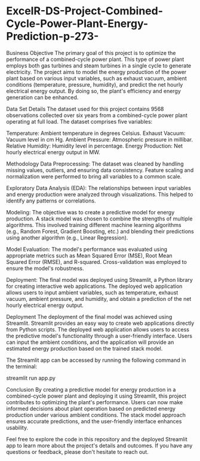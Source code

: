 # ExcelR-DS-Project-Combined-Cycle-Power-Plant-Energy-Prediction-p-273-

Business Objective
The primary goal of this project is to optimize the performance of a combined-cycle power plant. This type of power plant employs both gas turbines and steam turbines in a single cycle to generate electricity. The project aims to model the energy production of the power plant based on various input variables, such as exhaust vacuum, ambient conditions (temperature, pressure, humidity), and predict the net hourly electrical energy output. By doing so, the plant's efficiency and energy generation can be enhanced.


Data Set Details
The dataset used for this project contains 9568 observations collected over six years from a combined-cycle power plant operating at full load. The dataset comprises five variables:

Temperature: Ambient temperature in degrees Celsius.
Exhaust Vacuum: Vacuum level in cm Hg.
Ambient Pressure: Atmospheric pressure in millibar.
Relative Humidity: Humidity level in percentage.
Energy Production: Net hourly electrical energy output in MW.


Methodology
Data Preprocessing: The dataset was cleaned by handling missing values, outliers, and ensuring data consistency. Feature scaling and normalization were performed to bring all variables to a common scale.

Exploratory Data Analysis (EDA): The relationships between input variables and energy production were analyzed through visualizations. This helped to identify any patterns or correlations.

Modeling: The objective was to create a predictive model for energy production. A stack model was chosen to combine the strengths of multiple algorithms. This involved training different machine learning algorithms (e.g., Random Forest, Gradient Boosting, etc.) and blending their predictions using another algorithm (e.g., Linear Regression).

Model Evaluation: The model's performance was evaluated using appropriate metrics such as Mean Squared Error (MSE), Root Mean Squared Error (RMSE), and R-squared. Cross-validation was employed to ensure the model's robustness.

Deployment: The final model was deployed using Streamlit, a Python library for creating interactive web applications. The deployed web application allows users to input ambient variables, such as temperature, exhaust vacuum, ambient pressure, and humidity, and obtain a prediction of the net hourly electrical energy output.

Deployment
The deployment of the final model was achieved using Streamlit. Streamlit provides an easy way to create web applications directly from Python scripts. The deployed web application allows users to access the predictive model's functionality through a user-friendly interface. Users can input the ambient conditions, and the application will provide an estimated energy production based on the trained stack model.

The Streamlit app can be accessed by running the following command in the terminal:

streamlit run app.py


Conclusion
By creating a predictive model for energy production in a combined-cycle power plant and deploying it using Streamlit, this project contributes to optimizing the plant's performance. Users can now make informed decisions about plant operation based on predicted energy production under various ambient conditions. The stack model approach ensures accurate predictions, and the user-friendly interface enhances usability.

Feel free to explore the code in this repository and the deployed Streamlit app to learn more about the project's details and outcomes. If you have any questions or feedback, please don't hesitate to reach out.
